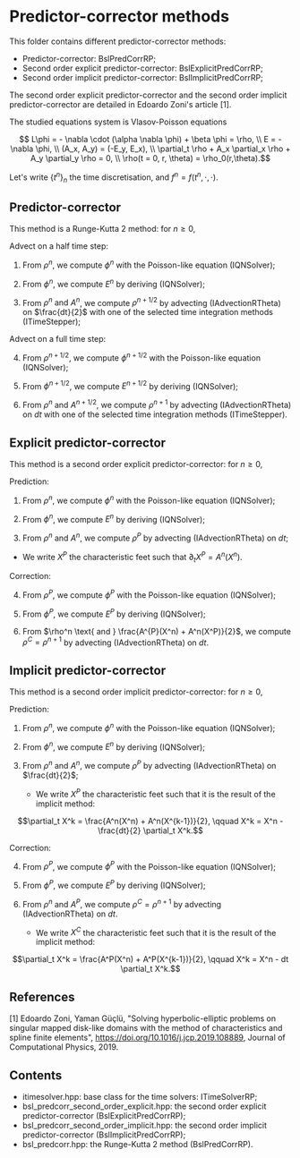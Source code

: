 # Predictor-corrector methods

This folder contains different predictor-corrector methods:

- Predictor-corrector: BslPredCorrRP;
- Second order explicit predictor-corrector: BslExplicitPredCorrRP;
- Second order implicit predictor-corrector: BslImplicitPredCorrRP;

The second order explicit predictor-corrector and the second order implicit predictor-corrector are detailed in Edoardo Zoni's article [1].

The studied equations system is Vlasov-Poisson equations

```math
 L\phi = - \nabla \cdot (\alpha \nabla \phi) + \beta \phi = \rho,
\\ E = - \nabla \phi,
\\ (A_x, A_y) = (-E_y, E_x),
\\ \partial_t \rho + A_x \partial_x \rho +  A_y \partial_y \rho = 0,
\\ \rho(t = 0, r, \theta) = \rho_0(r,\theta).
```

Let's write $`\{t^n\}_n \text{ the time discretisation, and } f^n = f(t^n, \cdot, \cdot)`$.

## Predictor-corrector

This method is a Runge-Kutta 2 method: for $n\geq 0$,

Advect on a half time step:

 1. From $\rho^n$, we compute $\phi^n$ with the Poisson-like equation (IQNSolver);

 2. From $\phi^n$, we compute $E^n$ by deriving (IQNSolver);

 3. From $\rho^n \text{ and } A^n$, we compute $\rho^{n+1/2}$ by advecting (IAdvectionRTheta) on $\frac{dt}{2}$ with one of the selected time integration methods (ITimeStepper);

Advect on a full time step:

 4. From $\rho^{n+1/2}$, we compute $\phi^{n+1/2}$ with the Poisson-like equation (IQNSolver);

 5. From $\phi^{n+1/2}$, we compute $E^{n+1/2}$ by deriving (IQNSolver);

 6. From $\rho^n \text{ and } A^{n+1/2}$, we compute $\rho^{n+1}$ by advecting (IAdvectionRTheta) on $dt$ with one of the selected time integration methods (ITimeStepper).

## Explicit predictor-corrector

This method is a second order explicit predictor-corrector: for $n\geq 0$,

Prediction:

 1. From $\rho^n$, we compute $\phi^n$ with the Poisson-like equation (IQNSolver);

 2. From $\phi^n$, we compute $E^n$ by deriving (IQNSolver);

 3. From $\rho^n \text{ and } A^n$, we compute $\rho^P$ by advecting (IAdvectionRTheta) on $dt$;

- We write $X^P$ the characteristic feet such that $`\partial_t X^P = A^n(X^n)`$.

Correction:

 4. From $\rho^{P}$, we compute $\phi^{P}$ with the Poisson-like equation (IQNSolver);

 5. From $\phi^{P}$, we compute $E^{P}$ by deriving (IQNSolver);

 6. From $\rho^n \text{ and } \frac{A^{P}(X^n) + A^n(X^P)}{2}$, we compute $\rho^{C} = \rho^{n+1}$ by advecting (IAdvectionRTheta) on $dt$.

## Implicit predictor-corrector

This method is a second order implicit predictor-corrector: for $n\geq 0$,

Prediction:

 1. From $\rho^n$, we compute $\phi^n$ with the Poisson-like equation (IQNSolver);

 2. From $\phi^n$, we compute $E^n$ by deriving (IQNSolver);

 3. From $\rho^n \text{ and } A^n$, we compute $\rho^P$ by advecting (IAdvectionRTheta) on $\frac{dt}{2}$;
    - We write $X^P$ the characteristic feet such that it is the result of the implicit method:

```math
\partial_t X^k = \frac{A^n(X^n) + A^n(X^{k-1})}{2},  \qquad  X^k = X^n - \frac{dt}{2} \partial_t X^k.
```

Correction:

 4. From $\rho^{P}$, we compute $\phi^{P}$ with the Poisson-like equation (IQNSolver);

 5. From $\phi^{P}$, we compute $E^{P}$ by deriving (IQNSolver);

 6. From $\rho^n \text{ and } A^{P}$, we compute $\rho^{C} = \rho^{n+1}$ by advecting (IAdvectionRTheta) on $dt$.
    - We write $X^C$ the characteristic feet such that it is the result of the implicit method:

```math
\partial_t X^k = \frac{A^P(X^n) + A^P(X^{k-1})}{2},  \qquad  X^k = X^n - dt \partial_t X^k.
```

## References

[1] Edoardo Zoni, Yaman Güçlü, "Solving hyperbolic-elliptic problems on singular mapped disk-like domains with the
method of characteristics and spline finite elements", <https://doi.org/10.1016/j.jcp.2019.108889>, Journal of Computational Physics, 2019.

## Contents

- itimesolver.hpp: base class for the time solvers: ITimeSolverRP;
- bsl\_predcorr\_second\_order\_explicit.hpp: the second order explicit predictor-corrector (BslExplicitPredCorrRP);
- bsl\_predcorr\_second\_order\_implicit.hpp: the second order implicit predictor-corrector (BslImplicitPredCorrRP);
- bsl\_predcorr.hpp: the Runge-Kutta 2 method (BslPredCorrRP).
